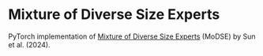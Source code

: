 # Mixture of Diverse Size Experts
PyTorch implementation of [Mixture of Diverse Size Experts](https://arxiv.org/pdf/2409.12210) (MoDSE) by Sun et al. (2024).